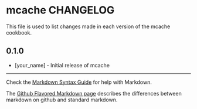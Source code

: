 mcache CHANGELOG
================

This file is used to list changes made in each version of the mcache cookbook.

0.1.0
-----
- [your_name] - Initial release of mcache

- - -
Check the [Markdown Syntax Guide](http://daringfireball.net/projects/markdown/syntax) for help with Markdown.

The [Github Flavored Markdown page](http://github.github.com/github-flavored-markdown/) describes the differences between markdown on github and standard markdown.
